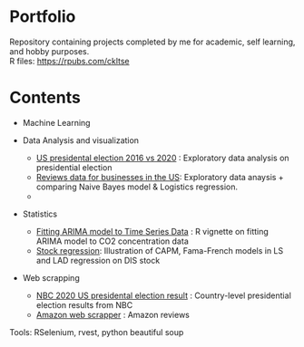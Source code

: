 # Portfolio
Repository containing projects completed by me for academic, self learning, and hobby purposes. \
R files: https://rpubs.com/ckltse

# Contents
* Machine Learning 

* Data Analysis and visualization
  * [US presidental election 2016 vs 2020](https://rpubs.com/ckltse/810034) : Exploratory data analysis on presidential election 
  * [Reviews data for businesses in the US](https://github.com/charlottetse33/portfolio/blob/main/US%20business%20reviews/Data_mining_review.ipynb): Exploratory data anaysis + comparing Naive Bayes model & Logistics regression. 
  * 
* Statistics
  * [Fitting ARIMA model to Time Series Data](https://rpubs.com/ckltse/810035) : R vignette on fitting ARIMA model to CO2 concentration data 
  * [Stock regression](https://rpubs.com/ckltse/810395): Illustration of CAPM, Fama-French models in LS and LAD regression on DIS stock

* Web scrapping 
  * [NBC 2020 US presidental election result](https://github.com/charlottetse33/portfolio/blob/main/NBC%20US%20election/web%20scrapping.R) : Country-level presidential election results from NBC 
  * [Amazon web scrapper](https://github.com/charlottetse33/portfolio/blob/main/Amazon%20web%20scrapping/Web_scrapper%20-%20Amazon%20reviews.py) : Amazon reviews 

 Tools: RSelenium, rvest, python beautiful soup


